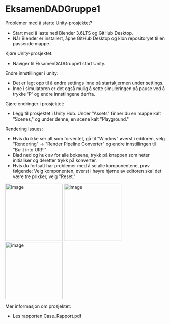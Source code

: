 # EksamenDADGruppe1

Problemer med å starte Unity-prosjektet?

  - Start med å laste ned Blender 3.6LTS og GitHub Desktop.
  - Når Blender er installert, åpne GitHub Desktop og klon repositoryet til en passende mappe.

Kjøre Unity-prosjektet:

  - Naviger til EksamenDADGruppe1 start Unity.

Endre innstillinger i unity:

  - Det er lagt opp til å endre settings inne på startskjermen under settings.
  - Inne i simulatoren er det også mulig å sette simuleringen på pause ved å trykke 'P' og endre innstilngene derfra.

Gjøre endringer i prosjektet:

  - Legg til prosjektet i Unity Hub. Under "Assets" finner du en mappe kalt "Scenes," og under denne, en scene kalt "Playground."

Rendering Issues:

  - Hvis du ikke ser alt som forventet, gå til "Window" øverst i editoren, velg "Rendering" -> "Render Pipeline Converter" og endre innstillingen til "Built into URP."
  - Blad ned og huk av for alle boksene, trykk på knappen som heter initialiser og deretter trykk på konverter.
  - Hvis du fortsatt har problemer med å se alle komponentene, prøv følgende: Velg komponenten, øverst i høyre hjørne av editoren skal det være tre prikker, velg "Reset."
<img height="180" alt="image" src="https://github.com/Fredrikyoo/EksamenDADGruppe1/assets/97510718/c82b6a38-6c77-48dd-8c0a-686c89794630">
<img height="180" alt="image" src="https://github.com/Fredrikyoo/EksamenDADGruppe1/assets/97510718/5ae0d4d0-1711-49e9-9b16-35195fb51f59">
<img height="180" alt="image" src="https://github.com/Fredrikyoo/EksamenDADGruppe1/assets/97510718/7fc1f12a-f34b-4a66-94ed-6b1f7a47fd5f">


Mer informasjon om prosjektet:
 -  Les rapporten Case_Rapport.pdf
